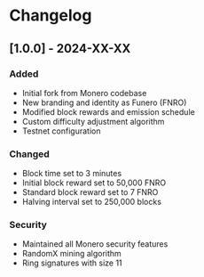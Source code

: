 
# Changelog

## [1.0.0] - 2024-XX-XX
### Added
- Initial fork from Monero codebase
- New branding and identity as Funero (FNRO)
- Modified block rewards and emission schedule
- Custom difficulty adjustment algorithm
- Testnet configuration

### Changed
- Block time set to 3 minutes
- Initial block reward set to 50,000 FNRO
- Standard block reward set to 7 FNRO
- Halving interval set to 250,000 blocks

### Security
- Maintained all Monero security features
- RandomX mining algorithm
- Ring signatures with size 11
